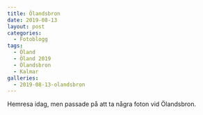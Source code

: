 ```yaml
---
title: Ölandsbron
date: 2019-08-13
layout: post
categories:
  - Fotoblogg
tags:
  - Öland
  - Öland 2019
  - Ölandsbron
  - Kalmar
galleries:
  - 2019-08-13-olandsbron
---
```


Hemresa idag, men passade på att ta några foton vid Ölandsbron.
